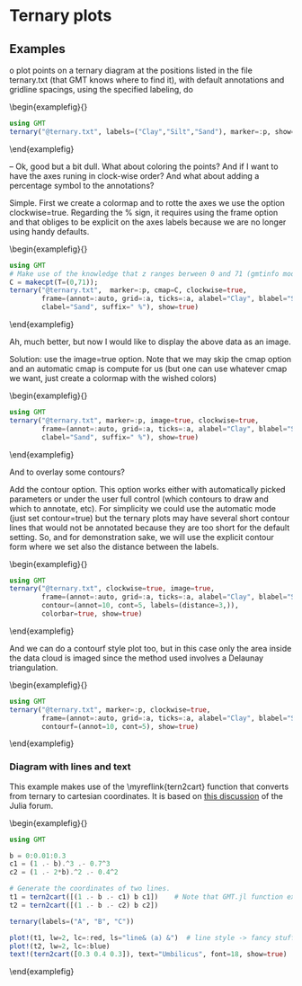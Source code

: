 # Ternary plots

## Examples


o plot points on a ternary diagram at the positions listed in the file ternary.txt (that GMT knows where to find it),
with default annotations and gridline spacings, using the specified labeling, do

\begin{examplefig}{}
```julia
using GMT
ternary("@ternary.txt", labels=("Clay","Silt","Sand"), marker=:p, show=true)
```
\end{examplefig}

– Ok, good but a bit dull. What about coloring the points? And if I want to have the axes runing in clock-wise order?
And what about adding a percentage symbol to the annotations?

Simple. First we create a colormap and to rotte the axes we use the option clockwise=true. Regarding the % sign,
it requires using the frame option and that obliges to be explicit on the axes labels because we are no longer
using handy defaults.

\begin{examplefig}{}
```julia
using GMT
# Make use of the knowledge that z ranges berween 0 and 71 (gmtinfo module is a friend)
C = makecpt(T=(0,71));
ternary("@ternary.txt",  marker=:p, cmap=C, clockwise=true, 
        frame=(annot=:auto, grid=:a, ticks=:a, alabel="Clay", blabel="Silt",
        clabel="Sand", suffix=" %"), show=true)
```
\end{examplefig}

Ah, much better, but now I would like to display the above data as an image.

Solution: use the image=true option. Note that we may skip the cmap option and an automatic cmap is compute
for us (but one can use whatever cmap we want, just create a colormap with the wished colors)

\begin{examplefig}{}
```julia
using GMT
ternary("@ternary.txt", marker=:p, image=true, clockwise=true,
        frame=(annot=:auto, grid=:a, ticks=:a, alabel="Clay", blabel="Silt",
        clabel="Sand", suffix=" %"), show=true)
```
\end{examplefig}

And to overlay some contours?

Add the contour option. This option works either with automatically picked parameters or under the user full
control (which contours to draw and which to annotate, etc). For simplicity we could use the automatic mode
(just set contour=true) but the ternary plots may have several short contour lines that would not be annotated
because they are too short for the default setting. So, and for demonstration sake, we will use the explicit
contour form where we set also the distance between the labels.

\begin{examplefig}{}
```julia
using GMT
ternary("@ternary.txt", clockwise=true, image=true, 
        frame=(annot=:auto, grid=:a, ticks=:a, alabel="Clay", blabel="Silt", clabel="Sand", suffix=" %"),
        contour=(annot=10, cont=5, labels=(distance=3,)),
        colorbar=true, show=true)
```
\end{examplefig}

And we can do a contourf style plot too, but in this case only the area inside the data cloud is imaged
since the method used involves a Delaunay triangulation.

\begin{examplefig}{}
```julia
using GMT
ternary("@ternary.txt", marker=:p, clockwise=true, 
        frame=(annot=:auto, grid=:a, ticks=:a, alabel="Clay", blabel="Silt", clabel="Sand", suffix=" %"),
        contourf=(annot=10, cont=5), show=true)
```
\end{examplefig}

### Diagram with lines and text

This example makes use of the \myreflink{tern2cart} function that converts from ternary
to cartesian coordinates. It is based on [this discussion](https://discourse.julialang.org/t/ternary-plots-in-gmt-jl/63181/4)
of the Julia forum.

\begin{examplefig}{}
```julia
using GMT

b = 0:0.01:0.3
c1 = (1 .- b).^3 .- 0.7^3
c2 = (1 .- 2*b).^2 .- 0.4^2

# Generate the coordinates of two lines.
t1 = tern2cart([(1 .- b .- c1) b c1])    # Note that GMT.jl function expects a Mx3 matrix
t2 = tern2cart([(1 .- b .- c2) b c2])

ternary(labels=("A", "B", "C"))

plot!(t1, lw=2, lc=:red, ls="line& (a) &")	# line style -> fancy stuff
plot!(t2, lw=2, lc=:blue)
text!(tern2cart([0.3 0.4 0.3]), text="Umbilicus", font=18, show=true)
```
\end{examplefig}
